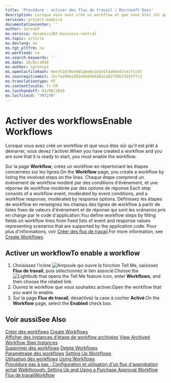 ```yaml
---
title: 'Procédure : activer des flux de travail | Microsoft Docs'
description: Lorsque vous avez créé un workflow et que vous êtes sûr qu'il est prêt à démarrer, vous devez l'activer.
services: project-madeira
documentationcenter: ''
author: SorenGP
ms.service: dynamics365-business-central
ms.topic: article
ms.devlang: na
ms.tgt_pltfrm: na
ms.workload: na
ms.search.keywords: ''
ms.date: 10/01/2018
ms.author: sgroespe
ms.openlocfilehash: 9ee751670e39d1abe0e1d3e5faa04e57ce1fcc07
ms.sourcegitcommit: 1bcfaa99ea302e6b84b8361ca02730b135557fc1
ms.translationtype: HT
ms.contentlocale: fr-FR
ms.lasthandoff: 03/08/2019
ms.locfileid: "797276"
---
```

# <a name="enable-workflows"></a><span data-ttu-id="4ae1d-103">Activer des workflows</span><span class="sxs-lookup"><span data-stu-id="4ae1d-103">Enable Workflows</span></span>
<span data-ttu-id="4ae1d-104">Lorsque vous avez créé un workflow et que vous êtes sûr qu'il est prêt à démarrer, vous devez l'activer.</span><span class="sxs-lookup"><span data-stu-id="4ae1d-104">When you have created a workflow and you are sure that it is ready to start, you must enable the workflow.</span></span>  

 <span data-ttu-id="4ae1d-105">Sur la page **Workflow**, créez un workflow en répertoriant les étapes concernées sur les lignes.</span><span class="sxs-lookup"><span data-stu-id="4ae1d-105">On the **Workflow** page, you create a workflow by listing the involved steps on the lines.</span></span> <span data-ttu-id="4ae1d-106">Chaque étape comprend un événement de workflow modéré par des conditions d'événement, et une réponse de workflow modérée par des options de réponse.</span><span class="sxs-lookup"><span data-stu-id="4ae1d-106">Each step consists of a workflow event, moderated by event conditions, and a workflow response, moderated by response options.</span></span> <span data-ttu-id="4ae1d-107">Définissez les étapes de workflow en renseignez les champs des lignes de workflow à partir de listes fixes de valeurs d'événement et de réponse qui sont les scénarios pris en charge par le code d'application.</span><span class="sxs-lookup"><span data-stu-id="4ae1d-107">You define workflow steps by filling fields on workflow lines from fixed lists of event and response values representing scenarios that are supported by the application code.</span></span> <span data-ttu-id="4ae1d-108">Pour plus d'informations, voir [Créer des flux de travail](across-how-to-create-workflows.md).</span><span class="sxs-lookup"><span data-stu-id="4ae1d-108">For more information, see [Create Workflows](across-how-to-create-workflows.md).</span></span>  

## <a name="to-enable-a-workflow"></a><span data-ttu-id="4ae1d-109">Activer un workflow</span><span class="sxs-lookup"><span data-stu-id="4ae1d-109">To enable a workflow</span></span>  
1.  <span data-ttu-id="4ae1d-110">Choisissez l'icône ![Ampoule qui ouvre la fonction Tell Me](media/ui-search/search_small.png "Dites-moi ce que vous voulez faire"), saisissez **Flux de travail**, puis sélectionnez le lien associé.</span><span class="sxs-lookup"><span data-stu-id="4ae1d-110">Choose the ![Lightbulb that opens the Tell Me feature](media/ui-search/search_small.png "Tell me what you want to do") icon, enter **Workflows**, and then choose the related link.</span></span>  
2.  <span data-ttu-id="4ae1d-111">Ouvrez le workflow que vous souhaitez activer.</span><span class="sxs-lookup"><span data-stu-id="4ae1d-111">Open the workflow that you want to enable.</span></span>  
3.  <span data-ttu-id="4ae1d-112">Sur la page **Flux de travail**, désactivez la case à cocher **Activé**.</span><span class="sxs-lookup"><span data-stu-id="4ae1d-112">On the **Workflow** page, select the **Enabled** check box.</span></span>  

## <a name="see-also"></a><span data-ttu-id="4ae1d-113">Voir aussi</span><span class="sxs-lookup"><span data-stu-id="4ae1d-113">See Also</span></span>  
 <span data-ttu-id="4ae1d-114">[Créer des workflows](across-how-to-create-workflows.md) </span><span class="sxs-lookup"><span data-stu-id="4ae1d-114">[Create Workflows](across-how-to-create-workflows.md) </span></span>  
 <span data-ttu-id="4ae1d-115">[Afficher des instances d'étape de workflow archivées](across-how-to-view-archived-workflow-step-instances.md) </span><span class="sxs-lookup"><span data-stu-id="4ae1d-115">[View Archived Workflow Step Instances](across-how-to-view-archived-workflow-step-instances.md) </span></span>  
 <span data-ttu-id="4ae1d-116">[Supprimer des workflows](across-how-to-delete-workflows.md) </span><span class="sxs-lookup"><span data-stu-id="4ae1d-116">[Delete Workflows](across-how-to-delete-workflows.md) </span></span>  
 <span data-ttu-id="4ae1d-117">[Paramétrage des workflows](across-set-up-workflows.md) </span><span class="sxs-lookup"><span data-stu-id="4ae1d-117">[Setting Up Workflows](across-set-up-workflows.md) </span></span>  
 <span data-ttu-id="4ae1d-118">[Utilisation des workflows](across-use-workflows.md) </span><span class="sxs-lookup"><span data-stu-id="4ae1d-118">[Using Workflows](across-use-workflows.md) </span></span>  
 <span data-ttu-id="4ae1d-119">[Procédure pas à pas : Configuration et utilisation d'un flux d'approbation achat](walkthrough-setting-up-and-using-a-purchase-approval-workflow.md) </span><span class="sxs-lookup"><span data-stu-id="4ae1d-119">[Walkthrough: Setting Up and Using a Purchase Approval Workflow](walkthrough-setting-up-and-using-a-purchase-approval-workflow.md) </span></span>  
 [<span data-ttu-id="4ae1d-120">Flux de travail</span><span class="sxs-lookup"><span data-stu-id="4ae1d-120">Workflow</span></span>](across-workflow.md)   
